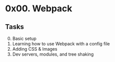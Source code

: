 # 0x00. Webpack

## Tasks

0. Basic setup
1. Learning how to use Webpack with a config file
2. Adding CSS & Images
3. Dev servers, modules, and tree shaking
